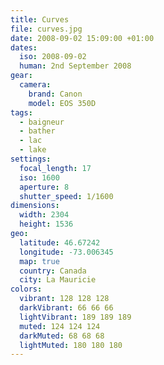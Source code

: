```yaml
---
title: Curves
file: curves.jpg
date: 2008-09-02 15:09:00 +01:00
dates:
  iso: 2008-09-02
  human: 2nd September 2008
gear:
  camera:
    brand: Canon
    model: EOS 350D
tags:
  - baigneur
  - bather
  - lac
  - lake
settings:
  focal_length: 17
  iso: 1600
  aperture: 8
  shutter_speed: 1/1600
dimensions:
  width: 2304
  height: 1536
geo:
  latitude: 46.67242
  longitude: -73.006345
  map: true
  country: Canada
  city: La Mauricie
colors:
  vibrant: 128 128 128
  darkVibrant: 66 66 66
  lightVibrant: 189 189 189
  muted: 124 124 124
  darkMuted: 68 68 68
  lightMuted: 180 180 180
---
```



